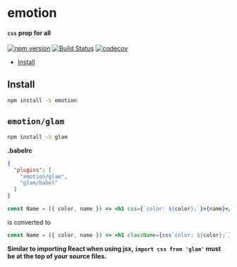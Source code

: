 # emotion

#### `css` prop for all

[![npm version](https://badge.fury.io/js/emotion.svg)](https://badge.fury.io/js/emotion)
[![Build Status](https://travis-ci.org/tkh44/emotion.svg?branch=master)](https://travis-ci.org/tkh44/emotion)
[![codecov](https://codecov.io/gh/tkh44/emotion/branch/master/graph/badge.svg)](https://codecov.io/gh/tkh44/emotion)


-   [Install](#install)

## Install

```bash
npm install -S emotion
```

## `emotion/glam`

```bash
npm install -S glam
```

**.babelrc**
```json
{
  "plugins": [
    "emotion/glam",
    "glam/babel"
  ]
}
```

```jsx harmony
const Name = ({ color, name }) => <h1 css={`color: ${color};`}>{name}</h1>
```

is converted to

```jsx harmony
const Name = ({ color, name }) => <h1 className={css`color: ${color};`}>{name}</h1>
```



**Similar to importing React when using jsx, `import css from 'glam'` must be at the top of your source files.**
